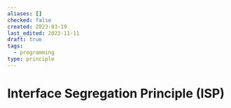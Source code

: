 ```yaml
---
aliases: []
checked: false
created: 2023-03-19
last_edited: 2023-11-11
draft: true
tags:
  - programming
type: principle
---
```

# Interface Segregation Principle (ISP)
